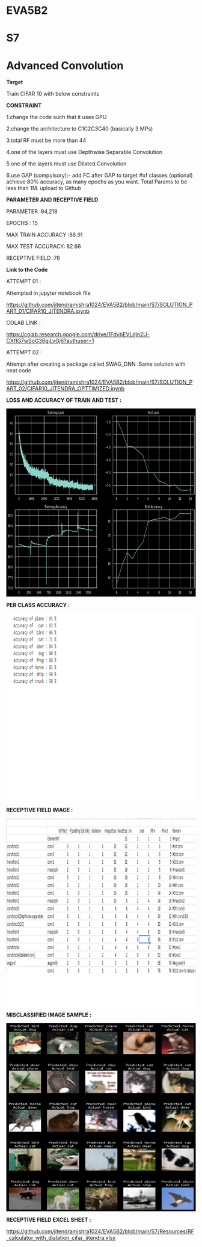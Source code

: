 # EVA5B2



# S7

# Advanced Convolution 

**Target**

Train CIFAR 10 with below constraints

**CONSTRAINT**

1.change the code such that it uses GPU

2.change the architecture to C1C2C3C40 (basically 3 MPs)

3.total RF must be more than 44

4.one of the layers must use Depthwise Separable Convolution

5.one of the layers must use Dilated Convolution

6.use GAP (compulsory):- add FC after GAP to target #of classes (optional)
achieve 80% accuracy, as many epochs as you want. Total Params to be less than 1M. 
upload to Github

**PARAMETER AND RECEPTIVE FIELD**

PARAMETER :94,218 

EPOCHS : 15 

MAX TRAIN ACCURACY :88.91

MAX TEST ACCURACY: 82.66

RECEPTIVE FIELD  :76 

**Link to the Code**

ATTEMPT 01 :

Attempted in jupyter notebook file 

https://github.com/jitendramishra1024/EVA5B2/blob/main/S7/SOLUTION_PART_01/CIFAR10_JITENDRA.ipynb

COLAB LINK :

https://colab.research.google.com/drive/1FdvbEVLdjn2U-CXfIG7wSoG36gjLvGj6?authuser=1


ATTEMPT 02 :

Attempt after creating a package called SWAG_DNN .Same solution with neat code 

https://github.com/jitendramishra1024/EVA5B2/blob/main/S7/SOLUTION_PART_02/CIFAR10_JITENDRA_OPTTIMIZED.ipynb

**LOSS AND ACCURACY OF TRAIN AND TEST  :**

<a href="url"><img src="https://github.com/jitendramishra1024/EVA5B2/blob/main/S7/Resources/TRAIN_TEST_ACC_LOSS.png" align="center" height="500" width="600" ></a>

**PER CLASS ACCURACY :**

<a href="url"><img src="https://github.com/jitendramishra1024/EVA5B2/blob/main/S7/Resources/PER_CLASS_ACCURACY.bmp" align="center" height="500" width="600" ></a>

**RECEPTIVE FIELD IMAGE :**

<a href="url"><img src="https://github.com/jitendramishra1024/EVA5B2/blob/main/S7/Resources/RF_CALCULATION.bmp" align="center" height="500" width="600" ></a>

**MISCLASSIFIED IMAGE SAMPLE :**

<a href="url"><img src="https://github.com/jitendramishra1024/EVA5B2/blob/main/S7/Resources/MISCLASSIFIED_IMAGE.png" align="center" height="500" width="600" ></a>

**RECEPTIVE FIELD EXCEL SHEET :**

https://github.com/jitendramishra1024/EVA5B2/blob/main/S7/Resources/RF_calculator_with_dialation_cifar_jitendra.xlsx
